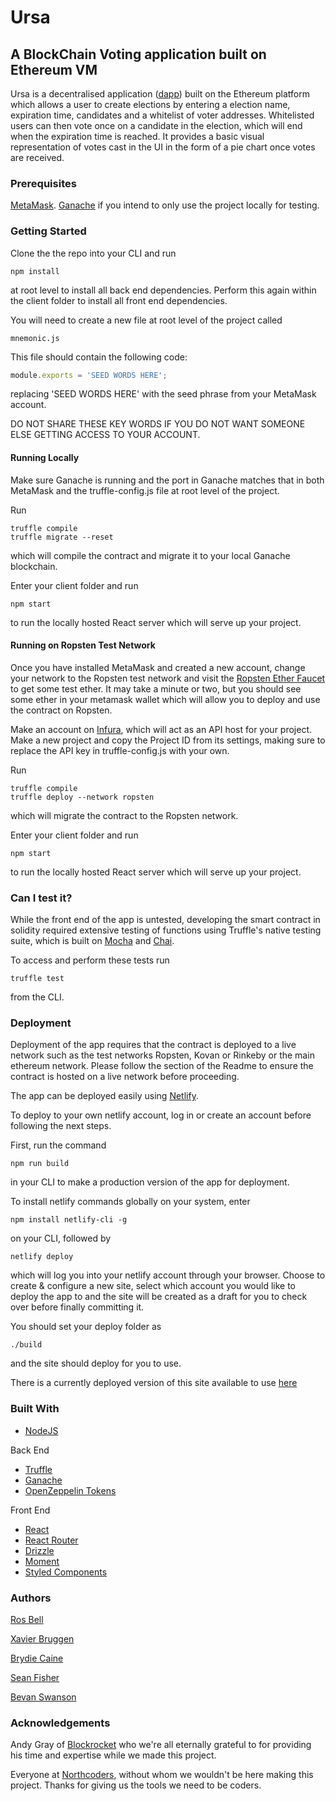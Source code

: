 # Ursa

## A BlockChain Voting application built on Ethereum VM

Ursa is a decentralised application ([dapp](https://en.wikipedia.org/wiki/Decentralized_application)) built on the Ethereum platform which allows a user to create elections by entering a election name, expiration time, candidates and a whitelist of voter addresses. Whitelisted users can then vote once on a candidate in the election, which will end when the expiration time is reached. It provides a basic visual representation of votes cast in the UI in the form of a pie chart once votes are received.

### Prerequisites

[MetaMask](https://metamask.io/).
[Ganache](https://truffleframework.com/ganache) if you intend to only use the project locally for testing.

### Getting Started

Clone the the repo into your CLI and run

```
npm install
```

at root level to install all back end dependencies. Perform this again within the client folder to install all front end dependencies.

You will need to create a new file at root level of the project called

```
mnemonic.js
```

This file should contain the following code:

```js
module.exports = 'SEED WORDS HERE';
```

replacing 'SEED WORDS HERE' with the seed phrase from your MetaMask account.

DO NOT SHARE THESE KEY WORDS IF YOU DO NOT WANT SOMEONE ELSE GETTING ACCESS TO YOUR ACCOUNT.

#### Running Locally

Make sure Ganache is running and the port in Ganache matches that in both MetaMask and the truffle-config.js file at root level of the project.

Run

```
truffle compile
truffle migrate --reset
```

which will compile the contract and migrate it to your local Ganache blockchain.

Enter your client folder and run

```
npm start
```

to run the locally hosted React server which will serve up your project.

#### Running on Ropsten Test Network

Once you have installed MetaMask and created a new account, change your network to the Ropsten test network and visit the [Ropsten Ether Faucet](https://faucet.metamask.io/) to get some test ether. It may take a minute or two, but you should see some ether in your metamask wallet which will allow you to deploy and use the contract on Ropsten.

Make an account on [Infura](https://infura.io/), which will act as an API host for your project. Make a new project and copy the Project ID from its settings, making sure to replace the API key in truffle-config.js with your own.

Run

```
truffle compile
truffle deploy --network ropsten
```

which will migrate the contract to the Ropsten network.

Enter your client folder and run

```
npm start
```

to run the locally hosted React server which will serve up your project.

### Can I test it?

While the front end of the app is untested, developing the smart contract in solidity required extensive testing of functions using Truffle's native testing suite, which is built on [Mocha](https://mochajs.org/) and [Chai](https://www.chaijs.com/).

To access and perform these tests run

```
truffle test
```

from the CLI.

### Deployment

Deployment of the app requires that the contract is deployed to a live network such as the test networks Ropsten, Kovan or Rinkeby or the main ethereum network. Please follow the section of the Readme to ensure the contract is hosted on a live network before proceeding.

The app can be deployed easily using [Netlify](https://www.netlify.com/).

To deploy to your own netlify account, log in or create an account before following the next steps.

First, run the command

```
npm run build
```

in your CLI to make a production version of the app for deployment.

To install netlify commands globally on your system, enter

```
npm install netlify-cli -g
```

on your CLI, followed by

```
netlify deploy
```

which will log you into your netlify account through your browser. Choose to create & configure a new site, select which account you would like to deploy the app to and the site will be created as a draft for you to check over before finally committing it.

You should set your deploy folder as

```
./build
```

and the site should deploy for you to use.

There is a currently deployed version of this site available to use [here](https://kind-pasteur-8c8431.netlify.com/)

### Built With

- [NodeJS](https://nodejs.org/en/)

Back End

- [Truffle](https://truffleframework.com/truffle)
- [Ganache](https://truffleframework.com/ganache)
- [OpenZeppelin Tokens](https://openzeppelin.org/api/docs/get-started.html)

Front End

- [React](https://reactjs.org/)
- [React Router](https://reacttraining.com/react-router/)
- [Drizzle](https://truffleframework.com/drizzle)
- [Moment](https://momentjs.com/)
- [Styled Components](https://www.styled-components.com/)

### Authors

[Ros Bell](https://github.com/rosbell)

[Xavier Bruggen](https://github.com/xavierTL)

[Brydie Caine](https://github.com/Bry-die)

[Sean Fisher](https://github.com/pheadlessg)

[Bevan Swanson](https://github.com/BevRivling)

### Acknowledgements

Andy Gray of [Blockrocket](http://www.blockrocket.tech/) who we're all eternally grateful to for providing his time and expertise while we made this project.

Everyone at [Northcoders](https://northcoders.com/), without whom we wouldn't be here making this project. Thanks for giving us the tools we need to be coders.
